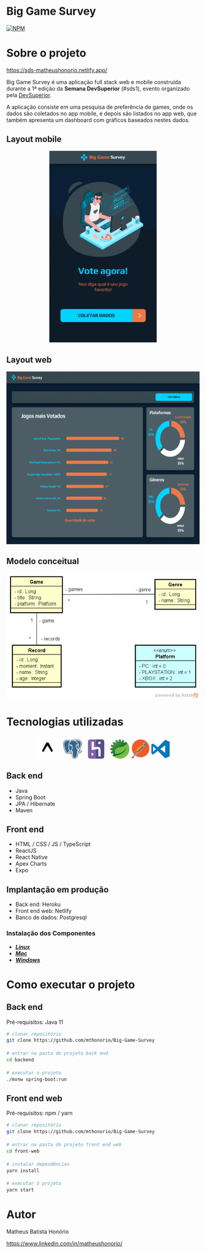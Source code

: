 # Big Game Survey
[![NPM](https://img.shields.io/npm/l/react)](https://github.com/mthonorio/Big-Game-Survey/blob/master/LICENSE)


# Sobre o projeto

https://sds-matheushonorio.netlify.app/

Big Game Survey é uma aplicação full stack web e mobile construída durante a 1ª edição da **Semana DevSuperior** (#sds1), evento organizado pela [DevSuperior](https://devsuperior.com "Site da DevSuperior").

A aplicação consiste em uma pesquisa de preferência de games, onde os dados são coletados no app mobile, e depois são listados no app web, que também apresenta um dashboard com gráficos baseados nestes dados.

## Layout mobile

<p align="center"><img height="500" src="https://github.com/MtHonorio/Big-Game-Survey/blob/master/others/img/front-mobile.gif?raw=true"></a></p>

## Layout web

<p align="center"><a href="https://sds-matheushonorio.netlify.app/"><img height="450" src="https://github.com/MtHonorio/Big-Game-Survey/blob/master/others/img/front-web.gif?raw=true"></a></p>
  
## Modelo conceitual

  ![Modelo Conceitual](https://github.com/acenelio/assets/raw/main/sds1/modelo-conceitual.png)

# Tecnologias utilizadas

<p align='center'>
<img height="60" src="https://github.com/MtHonorio/Big-Game-Survey/blob/master/others/img/Expo.png?raw=true">&nbsp;&nbsp;
<img height="50" src="https://github.com/MtHonorio/Big-Game-Survey/blob/master/others/img/PgAdmin.png?raw=true">&nbsp;&nbsp;
<img height="50" src="https://github.com/MtHonorio/Big-Game-Survey/blob/master/others/img/heroku.svg?raw=true">&nbsp;&nbsp;
<img height="50" src="https://github.com/MtHonorio/Big-Game-Survey/blob/master/others/img/sts-logo.svg?raw=true">
<img height="50" src="https://github.com/MtHonorio/Big-Game-Survey/blob/master/others/img/postman-logo.png?raw=true">
<img height="50" src="https://github.com/MtHonorio/Big-Game-Survey/blob/master/others/img/vscode.png?raw=true">
</p>

## Back end
- Java
- Spring Boot
- JPA / Hibernate
- Maven
## Front end
- HTML / CSS / JS / TypeScript
- ReactJS
- React Native
- Apex Charts
- Expo
## Implantação em produção
- Back end: Heroku
- Front end web: Netlify
- Banco de dados: Postgresql

### Instalação dos Componentes

* [**_Linux_**](https://github.com/MtHonorio/Big-Game-Survey/tree/master/others/ferramentas/linux)
* [**_Mac_**](https://github.com/MtHonorio/Big-Game-Survey/tree/master/others/ferramentas/mac)
* [**_Windows_**](https://github.com/MtHonorio/Big-Game-Survey/tree/master/others/ferramentas/windows)

# Como executar o projeto

## Back end
Pré-requisitos: Java 11

```bash
# clonar repositório
git clone https://github.com/mthonorio/Big-Game-Survey

# entrar na pasta do projeto back end
cd backend

# executar o projeto
./mvnw spring-boot:run
```

## Front end web
Pré-requisitos: npm / yarn

```bash
# clonar repositório
git clone https://github.com/mthonorio/Big-Game-Survey

# entrar na pasta do projeto front end web
cd front-web

# instalar dependências
yarn install

# executar o projeto
yarn start
```

# Autor
   
   Matheus Batista Honório
   
   https://www.linkedin.com/in/matheushonorio/
